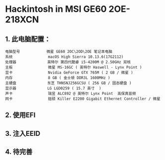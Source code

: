 # Hackintosh in MSI GE60 2OE-218XCN
## 1. 此电脑配置：
    电脑型号            微星 GE60 2OC\2OD\2OE 笔记本电脑
    系统                macOS High Sierra 10.13.6(17G2112)
    处理器              英特尔 第四代酷睿 i5-4200M @ 2.50GHz 双核
    主板                微星 MS-16GC ( 英特尔 Haswell - Lynx Point )
    显卡                Nvidia GeForce GTX 765M ( 2 GB / 微星 )
    内存                8 GB ( 金士顿 DDR3L 1600MHz )
    主硬盘              东芝 THNSNJ256GCSU ( 256 GB / 固态硬盘 )
    显示器              LG LGD0259 ( 15.7 英寸  )
    声卡                瑞昱 ALC892 @ 英特尔 Lynx Point  高保真音频
    网卡                鈺硕 Killer E2200 Gigabit Ethernet Controller / 微星
## 2. 使用EFI

## 3. 注入EEID

## 4. 待完善